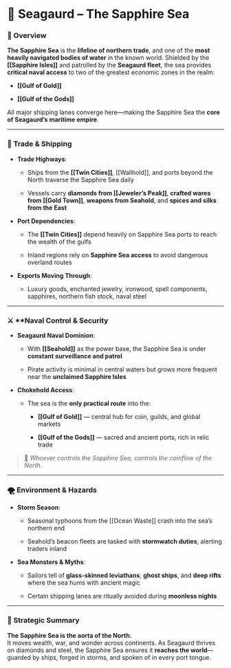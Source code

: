 
# 🌊 Seagaurd – The Sapphire Sea

### 📍 Overview

**The Sapphire Sea** is the **lifeline of northern trade**, and one of the **most heavily navigated bodies of water** in the known world. Shielded by the **[[Sapphire Isles]]** and patrolled by the **Seagaurd fleet**, the sea provides **critical naval access** to two of the greatest economic zones in the realm:

- **[[Gulf of Gold]]**
    
- **[[Gulf of the Gods]]**
    

All major shipping lanes converge here—making the Sapphire Sea the **core of Seagaurd’s maritime empire**.

---

### 🚢 Trade & Shipping

- **Trade Highways**:
    
    - Ships from the **[[Twin Cities]]**, [[Wallhold]], and ports beyond the North traverse the Sapphire Sea daily
        
    - Vessels carry **diamonds from [[Jeweler’s Peak]]**, **crafted wares from [[Gold Town]]**, **weapons from Seahold**, and **spices and silks from the East**
        
- **Port Dependencies**:
    
    - The **[[Twin Cities]]** depend heavily on Sapphire Sea ports to reach the wealth of the gulfs
        
    - Inland regions rely on **Sapphire Sea access** to avoid dangerous overland routes
        
- **Exports Moving Through**:
    
    - Luxury goods, enchanted jewelry, ironwood, spell components, sapphires, northern fish stock, naval steel
        

---

### ⚔️ ****Naval Control & Security**

- **Seagaurd Naval Dominion**:
    
    - With **[[Seahold]]** as the power base, the Sapphire Sea is under **constant surveillance and patrol**
        
    - Pirate activity is minimal in central waters but grows more frequent near the **unclaimed Sapphire Isles**
        
- **Chokehold Access**:
    
    - The sea is the **only practical route** into the:
        
        - **[[Gulf of Gold]]** — central hub for coin, guilds, and global markets
            
        - **[[Gulf of the Gods]]** — sacred and ancient ports, rich in relic trade
            

> 📛 _Whoever controls the Sapphire Sea, controls the coinflow of the North._

---

### 🌪️ Environment & Hazards

- **Storm Season**:
    
    - Seasonal typhoons from the [[Ocean Waste]] crash into the sea’s northern end
        
    - Seahold’s beacon fleets are tasked with **stormwatch duties**, alerting traders inland
        
- **Sea Monsters & Myths**:
    
    - Sailors tell of **glass-skinned leviathans**, **ghost ships**, and **deep rifts** where the sea hums with ancient magic
        
    - Certain shipping lanes are ritually avoided during **moonless nights**
        

---

### 🧭 Strategic Summary

**The Sapphire Sea is the aorta of the North.**  
It moves wealth, war, and wonder across continents. As Seagaurd thrives on diamonds and steel, the Sapphire Sea ensures it **reaches the world**—guarded by ships, forged in storms, and spoken of in every port tongue.